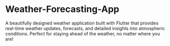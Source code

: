 # Weather-Forecasting-App
A beautifully designed weather application built with Flutter that provides real-time weather updates, forecasts, and detailed insights into atmospheric conditions. Perfect for staying ahead of the weather, no matter where you are!
